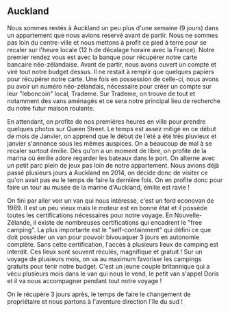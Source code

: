 ## Auckland

Nous sommes restés à Auckland un peu plus d'une semaine (9 jours) dans un appartement
que nous avions reservé avant de partir. Nous ne sommes pas loin du centre-ville
et nous mettons à profit ce pied à terre pour se recaler sur l'heure locale (12 h de décalage horaire avec la France).
Notre premier rendez vous est avec la banque pour récupérer notre carte bancaire néo-zélandaise.
Avant de partir, nous avons ouvert un compte et viré tout notre budget dessus.
Il ne restait à remplir que quelques papiers pour récupérer notre carte. Une fois en possession de celle-ci,
nous avons pu avoir un numéro néo-zélandais, nécessaire pour créer un compte sur leur "leboncoin" local, Trademe.
Sur Trademe, on trouve de tout et notamment des vans aménagés et ce sera notre principal lieu de recherche du notre futur maison roulante.

En attendant, on profite de nos premières heures en ville pour prendre quelques photos sur Queen Street. Le temps est assez mitigé en ce début de mois de Janvier,
on apprend que le début de l'été a été très pluvieux et janvier s'annonce sous les mêmes auspices. On a beaucoup de mal à se recaler surtout émilie. Dès qu'on a un moment de libre,
on profite de la marina où émilie adore regarder les bateaux dans le port. On alterne avec un petit parc plein de jeux pas loin de notre appartement. Nous avions déjà passé plusieurs jours à Auckland en 2014, on décide donc de visiter ce qu'on avait pas eu le temps de faire la dernière fois. On en profite donc pour faire un tour au musée de la marine d'Auckland, émilie est ravie !

On fini par aller voir un van qui nous intéresse, c'est un ford econovan de 1989. Il est un peu vieux mais le moteur est en bonne état
et il possède toutes les certifications nécessaires pour notre voyage. En Nouvelle-Zélande, il existe de nombreuses certifications qui encadrent le "free camping".
La plus importante est le "self-containment" qui défini ce que doit posséder un van pour pouvoir bivouaquer 3 jours en autonomie complète. Sans cette certification,
l'accès à plusieurs lieux de camping est interdit. Ces lieux sont souvent réculés, magnifique et gratuit !
Sur un voyage de plusieurs mois, on va au maximum favoriser les campings gratuits pour tenir notre budget.
C'est un jeune couple britannique qui a vécu plusieurs mois dans le van qui nous le vend, le petit van s'appel Doris et il va nous accompagner pendant tout notre voyage !

On le récupère 3 jours après, le temps de faire le changement de propriétaire et nous partons à l'aventure direction l'île du sud !
